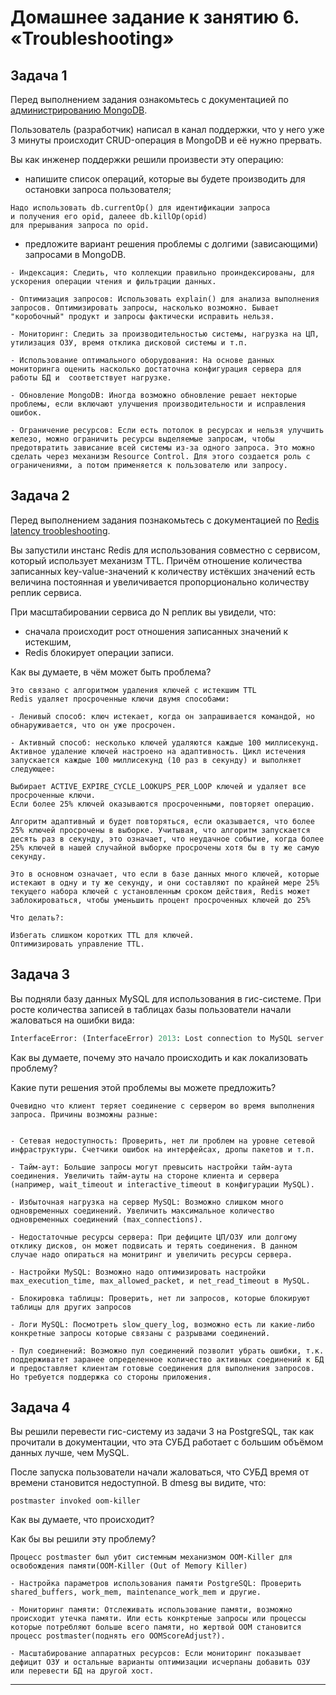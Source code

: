 # Домашнее задание к занятию 6. «Troubleshooting»## Задача 1Перед выполнением задания ознакомьтесь с документацией по [администрированию MongoDB](https://docs.mongodb.com/manual/administration/).Пользователь (разработчик) написал в канал поддержки, что у него уже 3 минуты происходит CRUD-операция в MongoDB и её нужно прервать. Вы как инженер поддержки решили произвести эту операцию:- напишите список операций, которые вы будете производить для остановки запроса пользователя;```Надо использовать db.currentOp() для идентификации запроса и получения его opid, далеее db.killOp(opid) для прерывания запроса по opid.```- предложите вариант решения проблемы с долгими (зависающими) запросами в MongoDB.```- Индексация: Следить, что коллекции правильно проиндексированы, для  ускорения операции чтения и фильтрации данных.- Оптимизация запросов: Использовать explain() для анализа выполнения запросов. Оптимизировать запросы, насколько возможно. Бывает "коробочный" продукт и запросы фактически исправить нельзя. - Мониторинг: Следить за производительностью системы, нагрузка на ЦП, утилизация ОЗУ, время отклика дисковой системы и т.п.- Использование оптимального оборудования: На основе данных мониторинга оценить насколько достаточна конфигурация сервера для работы БД и  соответствует нагрузке.- Обновление MongoDB: Иногда возможно обновление решает некторые проблемы, если включают улучшения производительности и исправления ошибок.- Ограничение ресурсов: Если есть потолок в ресурсах и нельзя улучшить железо, можно ограничить ресурсы выделяемые запросам, чтобы предотвратить зависание всей системы из-за одного запроса. Это можно сделать через механизм Resource Control. Для этого создается роль с ограничениями, а потом применяется к пользователю или запросу.```## Задача 2Перед выполнением задания познакомьтесь с документацией по [Redis latency troobleshooting](https://redis.io/topics/latency).Вы запустили инстанс Redis для использования совместно с сервисом, который использует механизм TTL. Причём отношение количества записанных key-value-значений к количеству истёкших значений есть величина постоянная иувеличивается пропорционально количеству реплик сервиса. При масштабировании сервиса до N реплик вы увидели, что:- сначала происходит рост отношения записанных значений к истекшим,- Redis блокирует операции записи.Как вы думаете, в чём может быть проблема?```Это связано с алгоритмом удаления ключей с истекшим TTLRedis удаляет просроченные ключи двумя способами:- Ленивый способ: ключ истекает, когда он запрашивается командой, но обнаруживается, что он уже просрочен.- Активный способ: несколько ключей удаляются каждые 100 миллисекунд.Активное удаление ключей настроено на адаптивность. Цикл истечения запускается каждые 100 миллисекунд (10 раз в секунду) и выполняет следующее:Выбирает ACTIVE_EXPIRE_CYCLE_LOOKUPS_PER_LOOP ключей и удаляет все просроченные ключи.Если более 25% ключей оказываются просроченными, повторяет операцию.Алгоритм адаптивный и будет повторяться, если оказывается, что более 25% ключей просрочены в выборке. Учитывая, что алгоритм запускается десять раз в секунду, это означает, что неудачное событие, когда более 25% ключей в нашей случайной выборке просрочены хотя бы в ту же самую секунду.Это в основном означает, что если в базе данных много ключей, которые истекают в одну и ту же секунду, и они составляют по крайней мере 25% текущего набора ключей с установленным сроком действия, Redis может заблокироваться, чтобы уменьшить процент просроченных ключей до 25%Что делать?:Избегать слишком коротких TTL для ключей.Оптимизировать управление TTL.``` ## Задача 3Вы подняли базу данных MySQL для использования в гис-системе. При росте количества записей в таблицах базыпользователи начали жаловаться на ошибки вида:```pythonInterfaceError: (InterfaceError) 2013: Lost connection to MySQL server during query u'SELECT..... '```Как вы думаете, почему это начало происходить и как локализовать проблему?Какие пути решения этой проблемы вы можете предложить?```Очевидно что клиент теряет соединение с сервером во время выполнения запроса. Причины возможны разные:- Сетевая недоступность: Проверить, нет ли проблем на уровне сетевой инфраструктуры. Счетчики ошибок на интерфейсах, дропы пакетов и т.п.- Тайм-аут: Большие запросы могут превысить настройки тайм-аута соединения. Увеличить тайм-ауты на стороне клиента и сервера (например, wait_timeout и interactive_timeout в конфигурации MySQL).- Избыточная нагрузка на сервер MySQL: Возможно слишком много одновременных соединений. Увеличить максимальное количество одновременных соединений (max_connections).- Недостаточные ресурсы сервера: При дефиците ЦП/ОЗУ или долгому отклику дисков, он может подвисать и терять соединения. В данном случае надо опираться на монитринг и увеличить ресурсы сервера.- Настройки MySQL: Возможно надо оптимизировать настройки max_execution_time, max_allowed_packet, и net_read_timeout в MySQL.- Блокировка таблицы: Проверить, нет ли запросов, которые блокируют таблицы для других запросов- Логи MySQL: Посмотреть slow_query_log, возможно есть ли какие-либо конкретные запросы которые связаны с разрывами соединений.- Пул соединений: Возможно пул соединений позволит убрать ошибки, т.к. поддерживатет заранее определенное количество активных соединений к БД и предоставляет клиентам готовые соединения для выполнения запросов.Но требуется поддержка со стороны приложения.```## Задача 4Вы решили перевести гис-систему из задачи 3 на PostgreSQL, так как прочитали в документации, что эта СУБД работает с большим объёмом данных лучше, чем MySQL.После запуска пользователи начали жаловаться, что СУБД время от времени становится недоступной. В dmesg вы видите, что:`postmaster invoked oom-killer`Как вы думаете, что происходит?Как бы вы решили эту проблему?```Процесс postmaster был убит системным механизмом OOM-Killer для освобождения памяти(OOM-Killer (Out of Memory Killer)- Настройка параметров использования памяти PostgreSQL: Проверить shared_buffers, work_mem, maintenance_work_mem и другие.- Мониторинг памяти: Отслеживать использование памяти, возможно происходит утечка памяти. Или есть конкртеные запросы или процессы которые потребляют больше всего памяти, но жертвой OOM становится процесс postmaster(поднять его OOMScoreAdjust?).- Масштабирование аппаратных ресурсов: Если мониторинг показывает дефицит ОЗУ и остальные варианты оптимизации исчерпаны добавить ОЗУ или перевести БД на другой хост.```---